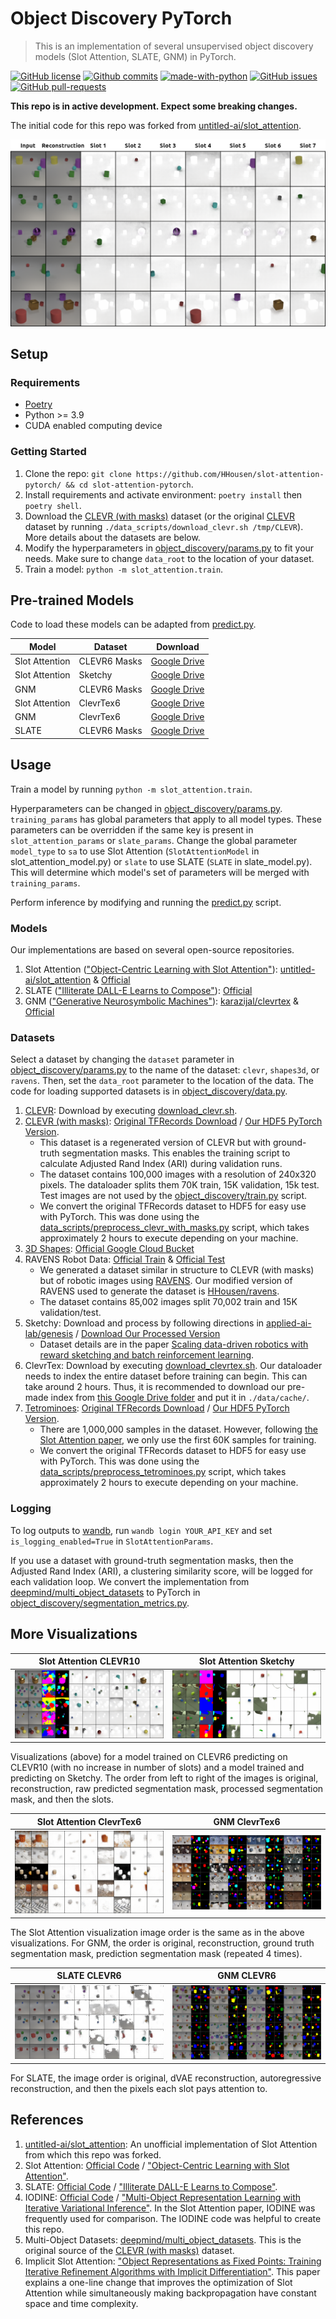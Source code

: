 # Object Discovery PyTorch

> This is an implementation of several unsupervised object discovery models (Slot Attention, SLATE, GNM) in PyTorch.

[![GitHub license](https://img.shields.io/github/license/HHousen/object-discovery-pytorch.svg)](https://github.com/HHousen/object-discovery-pytorch/blob/master/LICENSE) [![Github commits](https://img.shields.io/github/last-commit/HHousen/object-discovery-pytorch.svg)](https://github.com/HHousen/object-discovery-pytorch/commits/master) [![made-with-python](https://img.shields.io/badge/Made%20with-Python-1f425f.svg)](https://www.python.org/) [![GitHub issues](https://img.shields.io/github/issues/HHousen/object-discovery-pytorch.svg)](https://GitHub.com/HHousen/object-discovery-pytorch/issues/) [![GitHub pull-requests](https://img.shields.io/github/issues-pr/HHousen/object-discovery-pytorch.svg)](https://GitHub.com/HHousen/object-discovery-pytorch/pull/)

**This repo is in active development. Expect some breaking changes.**

The initial code for this repo was forked from [untitled-ai/slot_attention](https://github.com/untitled-ai/slot_attention).

![Visualization of a slot attention model trained on CLEVR6. This image demonstrates the model's ability to divide objects into slots.](./media/sa_clevr6_example.png)

## Setup

### Requirements

- [Poetry](https://python-poetry.org/docs/)
- Python >= 3.9
- CUDA enabled computing device

### Getting Started

1. Clone the repo: `git clone https://github.com/HHousen/slot-attention-pytorch/ && cd slot-attention-pytorch`.
2. Install requirements and activate environment: `poetry install` then `poetry shell`.
3. Download the [CLEVR (with masks)](https://drive.google.com/uc?export=download&id=15FhXv-1x8T68ZFohOLyohyZgpGfMKmEO) dataset (or the original [CLEVR](https://cs.stanford.edu/people/jcjohns/clevr/) dataset by running `./data_scripts/download_clevr.sh /tmp/CLEVR`). More details about the datasets are below.
4. Modify the hyperparameters in [object_discovery/params.py](object_discovery/params.py) to fit your needs. Make sure to change `data_root` to the location of your dataset.
5. Train a model: `python -m slot_attention.train`.

## Pre-trained Models

Code to load these models can be adapted from [predict.py](./predict.py).

| Model | Dataset | Download |
|---|---|---|
| Slot Attention | CLEVR6 Masks | [Google Drive](https://drive.google.com/uc?id=1cON-ULNGGDdx1ApmIoGdF2bD9oXVwUXe) |
| Slot Attention | Sketchy | [Google Drive](https://drive.google.com/uc?id=1tCEMbVE2ByDXsncZ6Htkzzw1FKcIvcCr) |
| GNM | CLEVR6 Masks | [Google Drive](https://drive.google.com/uc?id=12-og3vLFrELm-cSJfPRn3tqXGJrErFk1) |
| Slot Attention | ClevrTex6 | [Google Drive](https://drive.google.com/uc?id=1Hh_wIkNMym_skm0yprmxb7v-VODuaHIk) |
| GNM | ClevrTex6 | [Google Drive](https://drive.google.com/uc?id=1VTIMJe-xCH_9RdE4qX4mjAq6mK35hDiX) |
| SLATE | CLEVR6 Masks | [Google Drive](https://drive.google.com/uc?id=13a9tyGQ4jeb3zwFo_hyM-auL9CQpvK31) |

## Usage

Train a model by running `python -m slot_attention.train`.

Hyperparameters can be changed in [object_discovery/params.py](object_discovery/params.py). `training_params` has global parameters that apply to all model types. These parameters can be overridden if the same key is present in `slot_attention_params` or `slate_params`. Change the global parameter `model_type` to `sa` to use Slot Attention (`SlotAttentionModel` in slot_attention_model.py) or `slate` to use SLATE (`SLATE` in slate_model.py). This will determine which model's set of parameters will be merged with `training_params`.

Perform inference by modifying and running the [predict.py](./predict.py) script.

### Models

Our implementations are based on several open-source repositories.

1. Slot Attention (["Object-Centric Learning with Slot Attention"](https://arxiv.org/abs/2006.15055)): [untitled-ai/slot_attention](https://github.com/untitled-ai/slot_attention) & [Official](https://github.com/google-research/google-research/tree/master/slot_attention)
2. SLATE (["Illiterate DALL-E Learns to Compose"](https://arxiv.org/abs/2110.11405)): [Official](https://github.com/singhgautam/slate)
3. GNM (["Generative Neurosymbolic Machines"](https://arxiv.org/abs/2010.12152)): [karazijal/clevrtex](https://github.com/karazijal/clevrtex) & [Official](https://github.com/JindongJiang/GNM)

### Datasets

Select a dataset by changing the `dataset` parameter in [object_discovery/params.py](object_discovery/params.py) to the name of the dataset: `clevr`, `shapes3d`, or `ravens`. Then, set the `data_root` parameter to the location of the data. The code for loading supported datasets is in [object_discovery/data.py](object_discovery/data.py).

1. [CLEVR](https://cs.stanford.edu/people/jcjohns/clevr/): Download by executing [download_clevr.sh](./data_scripts/download_clevr.sh).
2. [CLEVR (with masks)](https://github.com/deepmind/multi_object_datasets#clevr-with-masks): [Original TFRecords Download](https://console.cloud.google.com/storage/browser/multi-object-datasets/clevr_with_masks) / [Our HDF5 PyTorch Version](https://drive.google.com/uc?export=download&id=15FhXv-1x8T68ZFohOLyohyZgpGfMKmEO).
    - This dataset is a regenerated version of CLEVR but with ground-truth segmentation masks. This enables the training script to calculate Adjusted Rand Index (ARI) during validation runs.
    - The dataset contains 100,000 images with a resolution of 240x320 pixels. The dataloader splits them 70K train, 15K validation, 15k test. Test images are not used by the [object_discovery/train.py](object_discovery/train.py) script.
    - We convert the original TFRecords dataset to HDF5 for easy use with PyTorch. This was done using the [data_scripts/preprocess_clevr_with_masks.py](./data_scripts/preprocess_clevr_with_masks.py) script, which takes approximately 2 hours to execute depending on your machine.
3. [3D Shapes](https://github.com/deepmind/3d-shapes): [Official Google Cloud Bucket](https://console.cloud.google.com/storage/browser/3d-shapes)
4. RAVENS Robot Data: [Official Train](https://drive.google.com/uc?export=download&id=1JxNgM2ubU4zJU_GjnoIOtqFKd-Mg_kzh) & [Official Test](https://drive.google.com/uc?export=download&id=1Zq77Ox5GiW3LZlBdVGgfrDuegcyZtzdW)
    - We generated a dataset similar in structure to CLEVR (with masks) but of robotic images using [RAVENS](https://github.com/google-research/ravens). Our modified version of RAVENS used to generate the dataset is [HHousen/ravens](https://github.com/HHousen/ravens).
    - The dataset contains 85,002 images split 70,002 train and 15K validation/test.
5. Sketchy: Download and process by following directions in [applied-ai-lab/genesis](https://github.com/applied-ai-lab/genesis#sketchy) / [Download Our Processed Version](https://drive.google.com/uc?export=download&id=1VM2-8R9zuVnbre1jb9jzz6amO0T6dQVX)
    - Dataset details are in the paper [Scaling data-driven robotics with reward sketching and batch reinforcement learning](https://arxiv.org/abs/1909.12200).
6. ClevrTex: Download by executing [download_clevrtex.sh](./data_scripts/download_clevrtex.sh). Our dataloader needs to index the entire dataset before training can begin. This can take around 2 hours. Thus, it is recommended to download our pre-made index from [this Google Drive folder](https://drive.google.com/drive/folders/1qvkR6tHwGMZ4oyiEubokXioODqZAmRob) and put it in `./data/cache/`.
7. [Tetrominoes](https://github.com/deepmind/multi_object_datasets#tetrominoes): [Original TFRecords Download](https://console.cloud.google.com/storage/browser/multi-object-datasets/tetrominoes) / [Our HDF5 PyTorch Version](https://drive.google.com/uc?export=download&id=14eZKOsYLBDx_JuJlE7ZvQBTbESSc0Afh).
    - There are 1,000,000 samples in the dataset. However, following [the Slot Attention paper](https://arxiv.org/abs/2006.15055), we only use the first 60K samples for training.
    - We convert the original TFRecords dataset to HDF5 for easy use with PyTorch. This was done using the [data_scripts/preprocess_tetrominoes.py](./data_scripts/preprocess_tetrominoes.py) script, which takes approximately 2 hours to execute depending on your machine.

### Logging

To log outputs to [wandb](https://wandb.ai/home), run `wandb login YOUR_API_KEY` and set `is_logging_enabled=True` in `SlotAttentionParams`.

If you use a dataset with ground-truth segmentation masks, then the Adjusted Rand Index (ARI), a clustering similarity score, will be logged for each validation loop. We convert the implementation from [deepmind/multi_object_datasets](https://github.com/deepmind/multi_object_datasets) to PyTorch in [object_discovery/segmentation_metrics.py](object_discovery/segmentation_metrics.py).

## More Visualizations

Slot Attention CLEVR10 | Slot Attention Sketchy
:-----------------------:|:--------------------:
![](./media/sa_clevr10_with_masks.png) | ![](./media/sa_sketchy_with_masks.png)

Visualizations (above) for a model trained on CLEVR6 predicting on CLEVR10 (with no increase in number of slots) and a model trained and predicting on Sketchy. The order from left to right of the images is original, reconstruction, raw predicted segmentation mask, processed segmentation mask, and then the slots.

Slot Attention ClevrTex6 | GNM ClevrTex6
:-----------------------:|:--------------------:
![](./media/sa_clevrtex6.png) | ![](./media/gnm_clevrtex6.png)

The Slot Attention visualization image order is the same as in the above visualizations. For GNM, the order is original, reconstruction, ground truth segmentation mask, prediction segmentation mask (repeated 4 times).

SLATE CLEVR6 | GNM CLEVR6
:-----------------------:|:--------------------:
![](./media/slate_clevr6.png) | ![](./media/gnm_clevr6.png)

For SLATE, the image order is original, dVAE reconstruction, autoregressive reconstruction, and then the pixels each slot pays attention to.

## References

1. [untitled-ai/slot_attention](https://github.com/untitled-ai/slot_attention): An unofficial implementation of Slot Attention from which this repo was forked.
2. Slot Attention: [Official Code](https://github.com/google-research/google-research/tree/master/slot_attention) / ["Object-Centric Learning with Slot Attention"](https://arxiv.org/abs/2006.15055).
3. SLATE: [Official Code](https://github.com/singhgautam/slate) / ["Illiterate DALL-E Learns to Compose"](https://arxiv.org/abs/2110.11405).
4. IODINE: [Official Code](https://github.com/deepmind/deepmind-research/tree/master/iodine) / ["Multi-Object Representation Learning with Iterative Variational Inference"](https://arxiv.org/abs/1903.00450). In the Slot Attention paper, IODINE was frequently used for comparison. The IODINE code was helpful to create this repo.
5. Multi-Object Datasets: [deepmind/multi_object_datasets](https://github.com/deepmind/multi_object_datasets). This is the original source of the [CLEVR (with masks)](https://github.com/deepmind/multi_object_datasets#clevr-with-masks) dataset.
6. Implicit Slot Attention: ["Object Representations as Fixed Points: Training Iterative Refinement Algorithms with Implicit Differentiation"](https://arxiv.org/abs/2207.00787). This paper explains a one-line change that improves the optimization of Slot Attention while simultaneously making backpropagation have constant space and time complexity.
